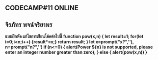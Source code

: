 CODECAMP#11 ONLINE
---------------------------
จิรภัทร พจน์จริยาพร
---------------------------
<b>แบบฝึกหัด<b>
แก้ไขการเขียนโค้ดต่อไปนี้
    function pow(x,n) { 
        let result=1; 
        for(let i=0;i<n;i++) 
        {result*=x;} return result;
         } let x=prompt("x?",''), n=prompt("n?",'') if (n<=0) { alert(Power ${n} is not supported, please enter an integer number greater than zero); } else { alert(pow(x,n)) }